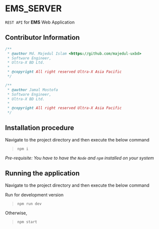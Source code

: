 # EMS_SERVER

`REST API` for **EMS** Web Application

## Contributor Information

```js
/**
 * @author Md. Majedul Islam <https://github.com/majedul-uxbd>
 * Software Engineer,
 * Ultra-X BD Ltd.
 *
 * @copyright All right reserved Ultra-X Asia Pacific
 */
```

```js
/**
 * @author Jamal Mostofa
 * Software Engineer,
 * Ultra-X BD Ltd.
 *
 * @copyright All right reserved Ultra-X Asia Pacific
 */
```

## Installation procedure

Navigate to the project directory and then execute the below command

> `npm i`

_Pre-requisite: You have to have the `Node` and `npm` installed on your system_

## Running the application

Navigate to the project directory and then execute the below command

Run for development version

> `npm run dev`

Otherwise,

> `npm start`
